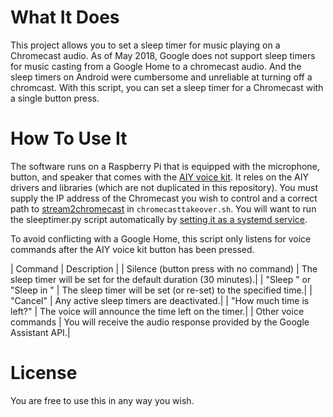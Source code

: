 # What It Does

This project allows you to set a sleep timer for music playing on a Chromecast audio.  As of May 2018, Google does not support sleep timers for music casting from a Google Home to a chromecast audio.  And the sleep timers on Android were cumbersome and unreliable at turning off a chromcast.  With this script, you can set a sleep timer for a Chromecast with a single button press.

# How To Use It

The software runs on a Raspberry Pi that is equipped with the microphone, button, and speaker that comes with the [AIY voice kit](https://aiyprojects.withgoogle.com/voice/).  It reles on the AIY drivers and libraries (which are not duplicated in this repository).  You must supply the IP address of the Chromecast you wish to control and a correct path to [stream2chromecast](https://github.com/Pat-Carter/stream2chromecast) in `chromecasttakeover.sh`.  You will want to run the sleeptimer.py script automatically by [setting it as a systemd service](https://www.digitalocean.com/community/tutorials/how-to-use-systemctl-to-manage-systemd-services-and-units).

To avoid conflicting with a Google Home, this script only listens for voice commands after the AIY voice kit button has been pressed.

| Command | Description |
| Silence (button press with no command) | The sleep timer will be set for the default duration (30 minutes).|
| "Sleep <minutes>" or "Sleep in <minutes>" | The sleep timer will be set (or re-set) to the specified time.|
| "Cancel" | Any active sleep timers are deactivated.|
| "How much time is left?" | The voice will announce the time left on the timer.|
| Other voice commands | You will receive the audio response provided by the Google Assistant API.|

# License

You are free to use this in any way you wish.
